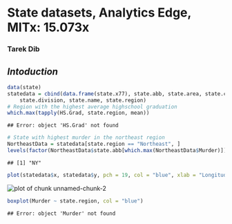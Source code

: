 State datasets, Analytics Edge, MITx: 15.073x
========================================================

### Tarek Dib

## *Intoduction*




```r
data(state)
statedata = cbind(data.frame(state.x77), state.abb, state.area, state.center, 
    state.division, state.name, state.region)
# Region with the highest average highschool graduation
which.max(tapply(HS.Grad, state.region, mean))
```

```
## Error: object 'HS.Grad' not found
```

```r
# State with highest murder in the northeast region
NortheastData = statedata[state.region == "Northeast", ]
levels(factor(NortheastData$state.abb[which.max(NortheastData$Murder)]))
```

```
## [1] "NY"
```



```r
plot(statedata$x, statedata$y, pch = 19, col = "blue", xlab = "Longitude", ylab = "Latitude")
```

![plot of chunk unnamed-chunk-2](figure/unnamed-chunk-2.png) 



```r
boxplot(Murder ~ state.region, col = "blue")
```

```
## Error: object 'Murder' not found
```

